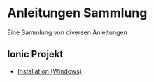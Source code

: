 # Anleitungen Sammlung
Eine Sammlung von diversen Anleitungen

## Ionic Projekt

* [Installation (Windows)](ionic-installation-windows.md)
